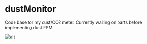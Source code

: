 # dustMonitor
Code base for my dust/CO2 meter. Currently waiting on parts before implementing dust PPM.

![alt](https://wilyarti-howard.net/wp-content/uploads/2019/12/IMG_20191212_113343__01-scaled.jpg)
